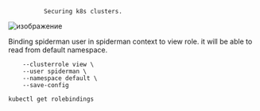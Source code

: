               Securing k8s clusters.
![изображение](https://github.com/user-attachments/assets/91f45b6a-3e6e-491c-bbd5-78fb308dfc80)


Binding spiderman user in spiderman context to view role.
it will be able to read from default namespace.

``` kubectl create rolebinding spiderman \
    --clusterrole view \
    --user spiderman \
    --namespace default \
    --save-config

kubectl get rolebindings
```
